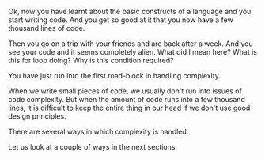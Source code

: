 Ok, now you have learnt about the basic constructs of a language and you start writing code. And you get so good at it that you now have a few thousand lines of code.

Then you go on a trip with your friends and are back after a week. And you see your code and it seems completely alien. What did I mean here? What is this for loop doing? Why is this condition required?

You have just run into the first road-block in handling complexity.

When we write small pieces of code, we usually don't run into issues of code complexity. But when the amount of code runs into a few thousand lines, it is difficult to keep the entire thing in our head if we don't use good design principles.

There are several ways in which complexity is handled.

Let us look at a couple of ways in the next sections.